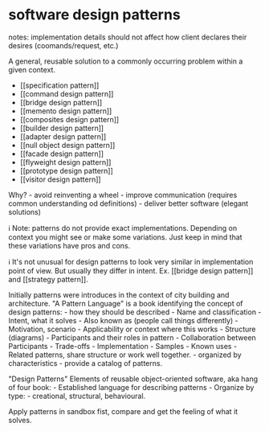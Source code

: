 # software design patterns


notes: implementation details should not affect how client declares their desires (coomands/request, etc.)


A general, reusable solution to a commonly occurring problem within a given context.

 - [[specification pattern]]
 - [[command design pattern]]
 - [[bridge design pattern]]
 - [[memento design pattern]]
 - [[composites design pattern]]
 - [[builder design pattern]]
 - [[adapter design pattern]]
 - [[null object design pattern]]
 - [[facade design pattern]]
 - [[flyweight design pattern]]
 - [[prototype design pattern]]
 - [[visitor design pattern]]

Why?
    - avoid reinventing a wheel
    - improve communication (requires common understanding od definitions)
    - deliver better software (elegant solutions)

ℹ️ Note: patterns do not provide exact implementations. Depending on context you might see or make some variations. Just keep in mind that these variations have pros and cons.

ℹ️ It's not unusual for design patterns to look very similar in implementation point of view. But usually they differ in intent. Ex. [[bridge design pattern]] and [[strategy pattern]].

Initially patterns were introduces in the context of city building and architecture.
"A Pattern Language" is a book identifying the concept of design patterns:
    - how they should be described
      - Name and classification
      - Intent, what it solves
      - Also known as (people call things differently)
      - Motivation, scenario
      - Applicability or context where this works
      - Structure (diagrams)
      - Participants and their roles in pattern
      - Collaboration between Participants
      - Trade-offs
      - Implementation
      - Samples
      - Known uses
      - Related patterns, share structure or work well together.
    - organized by characteristics
    - provide a catalog of patterns.

"Design Patterns" Elements of reusable object-oriented software, aka hang of four book:
    - Established language for describing patterns
    - Organize by type:
      - creational, structural, behavioural.

Apply patterns in sandbox fist, compare and get the feeling of what it solves.

